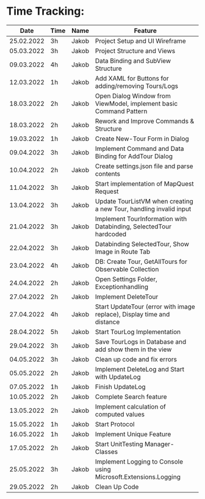 # Time Tracking:

| Date | Time | Name | Feature |
|---|---|---|---|
|25.02.2022|3h|Jakob|Project Setup and UI Wireframe|
|05.03.2022|3h|Jakob|Project Structure and Views|
|09.03.2022|4h|Jakob|Data Binding and SubView Structure|
|12.03.2022|1h|Jakob|Add XAML for Buttons for adding/removing Tours/Logs|
|18.03.2022|2h|Jakob|Open Dialog Window from ViewModel, implement basic Command Pattern|
|18.03.2022|2h|Jakob|Rework and Improve Commands & Structure|
|19.03.2022|1h|Jakob|Create New-Tour Form in Dialog|
|09.04.2022|3h|Jakob|Implement Command and Data Binding for AddTour Dialog|
|10.04.2022|2h|Jakob|Create settings.json file and parse contents|
|11.04.2022|3h|Jakob|Start implementation of MapQuest Request|
|13.04.2022|3h|Jakob|Update TourListVM when creating a new Tour, handling invalid input|
|21.04.2022|3h|Jakob|Implement TourInformation with Databinding, SelectedTour hardcoded|
|22.04.2022|3h|Jakob|Databinding SelectedTour, Show Image in Route Tab|
|23.04.2022|4h|Jakob|DB: Create Tour, GetAllTours for Observable Collection|
|24.04.2022|2h|Jakob|Open Settings Folder, Exceptionhandling|
|27.04.2022|2h|Jakob|Implement DeleteTour|
|27.04.2022|4h|Jakob|Start UpdateTour (error with image replace), Display time and distance|
|28.04.2022|5h|Jakob|Start TourLog Implementation|
|29.04.2022|3h|Jakob|Save TourLogs in Database and add show them in the view|
|04.05.2022|3h|Jakob|Clean up code and fix errors|
|05.05.2022|2h|Jakob|Implement DeleteLog and Start with UpdateLog|
|07.05.2022|1h|Jakob|Finish UpdateLog|
|10.05.2022|2h|Jakob|Complete Search feature|
|13.05.2022|2h|Jakob|Implement calculation of computed values|
|15.05.2022|1h|Jakob|Start Protocol|
|16.05.2022|1h|Jakob|Implement Unique Feature|
|17.05.2022|2h|Jakob|Start UnitTesting Manager-Classes|
|25.05.2022|3h|Jakob|Implement Logging to Console using Microsoft.Extensions.Logging|
|29.05.2022|2h|Jakob|Clean Up Code|